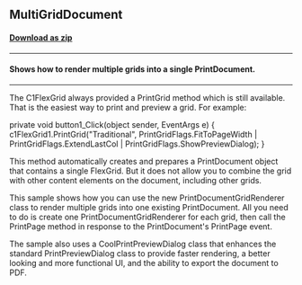 ## MultiGridDocument
#### [Download as zip](https://grapecity.github.io/DownGit/#/home?url=https://github.com/GrapeCity/ComponentOne-WinForms-Samples/tree/master/NetFramework\FlexGrid\CS\MultiGridDocument)
____
#### Shows how to render multiple grids into a single PrintDocument.
____
The C1FlexGrid always provided a PrintGrid method which is still available. That is the easiest way to print and preview a grid. For example: 

private void button1_Click(object sender, EventArgs e) { c1FlexGrid1.PrintGrid("Traditional", PrintGridFlags.FitToPageWidth | PrintGridFlags.ExtendLastCol | PrintGridFlags.ShowPreviewDialog); } 

This method automatically creates and prepares a PrintDocument object that contains a single FlexGrid. But it does not allow you to combine the grid with other content elements on the document, including other grids. 

This sample shows how you can use the new PrintDocumentGridRenderer class to render multiple grids into one existing PrintDocument. All you need to do is create one PrintDocumentGridRenderer for each grid, then call the PrintPage method in response to the PrintDocument's PrintPage event. 

The sample also uses a CoolPrintPreviewDialog class that enhances the standard PrintPreviewDialog class to provide faster rendering, a better looking and more functional UI, and the ability to export the document to PDF. 